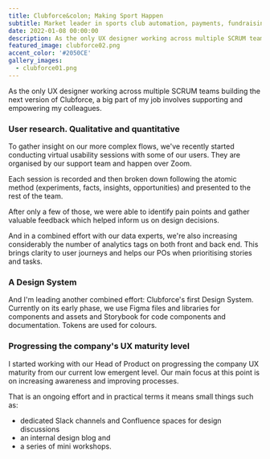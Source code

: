 ```yaml
---
title: Clubforce&colon; Making Sport Happen
subtitle: Market leader in sports club automation, payments, fundraising and communications.
date: 2022-01-08 00:00:00
description: As the only UX designer working across multiple SCRUM teams building the next version of Clubforce, a big part of my job involves supporting and empowering my colleagues.
featured_image: clubforce02.png
accent_color: '#2050CE'
gallery_images:
  - clubforce01.png
---
```


As the only UX designer working across multiple SCRUM teams building the next version of Clubforce, a big part of my job involves supporting and empowering my colleagues.

### User research. Qualitative and quantitative

To gather insight on our more complex flows, we've recently started conducting virtual usability sessions with some of our users. They are organised by our support team and happen over Zoom.

Each session is recorded and then broken down following the atomic method (experiments, facts, insights, opportunities) and presented to the rest of the team.

After only a few of those, we were able to identify pain points and gather valuable feedback which helped inform us on design decisions.

And in a combined effort with our data experts, we're also increasing considerably the number of analytics tags on both front and back end. This brings clarity to user journeys and helps our POs when prioritising stories and tasks.

### A Design System

And I'm leading another combined effort: Clubforce's first Design System. Currently on its early phase, we use Figma files and libraries for components and assets and Storybook for code components and documentation. Tokens are used for colours.

### Progressing the company's UX maturity level

I started working with our Head of Product on progressing the company UX maturity from our current low emergent level. Our main focus at this point is on increasing awareness and improving processes.

That is an ongoing effort and in practical terms it means small things such as:
- dedicated Slack channels and Confluence spaces for design discussions
- an internal design blog and
- a series of mini workshops.
